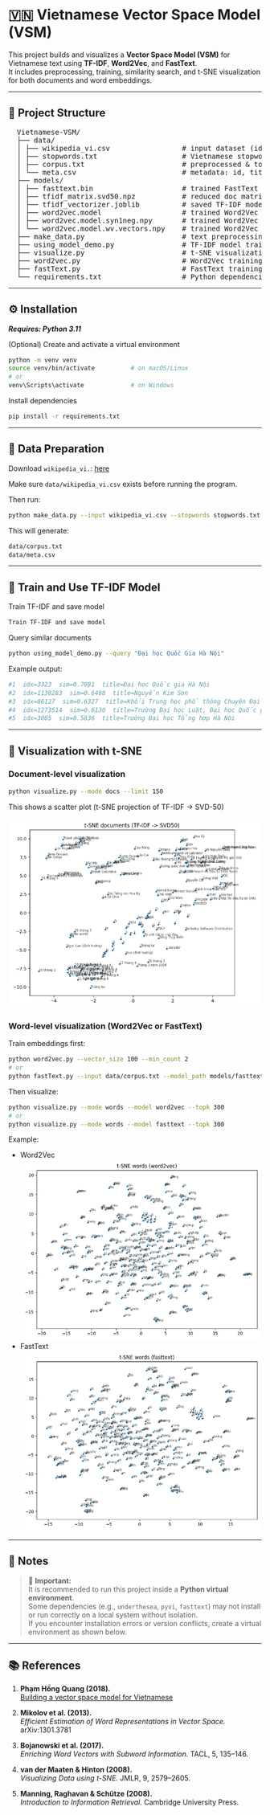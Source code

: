 # 🇻🇳 Vietnamese Vector Space Model (VSM)

This project builds and visualizes a **Vector Space Model (VSM)** for Vietnamese text using **TF-IDF**, **Word2Vec**, and **FastText**.  
It includes preprocessing, training, similarity search, and t-SNE visualization for both documents and word embeddings.

---

## 🧩 Project Structure
<pre>
  Vietnamese-VSM/
  ├── data/
  │ ├── wikipedia_vi.csv                 # input dataset (id, title, text)
  │ ├── stopwords.txt                    # Vietnamese stopword list
  │ ├── corpus.txt                       # preprocessed & tokenized text (auto-generated)
  │ └── meta.csv                         # metadata: id, title (auto-generated)
  ├── models/
  │ ├── fasttext.bin                     # trained FastText embeddings
  │ ├── tfidf_matrix.svd50.npz           # reduced doc matrix (SVD 50)
  │ ├── tfidf_vectorizer.joblib          # saved TF-IDF model
  │ ├── word2vec.model                   # trained Word2Vec embeddings
  │ ├── word2vec.model.syn1neg.npy       # trained Word2Vec embeddings
  │ └── word2vec.model.wv.vectors.npy    # trained Word2Vec embeddings
  ├── make_data.py                       # text preprocessing & corpus generation
  ├── using_model_demo.py                # TF-IDF model training & similarity search
  ├── visualize.py                       # t-SNE visualization for docs or words
  ├── word2vec.py                        # Word2Vec training
  ├── fastText.py                        # FastText training
  └── requirements.txt                   # Python dependencies
</pre>

---

## ⚙️ Installation

**_Requires: Python 3.11_**

(Optional) Create and activate a virtual environment 

```bash
python -m venv venv
source venv/bin/activate          # on macOS/Linux
# or
venv\Scripts\activate             # on Windows
```

Install dependencies
```bash
pip install -r requirements.txt
```

---

## 📘 Data Preparation

Download `wikipedia_vi.`: [here](https://drive.google.com/file/d/1_gFXaM3vFplPnyJGsV1QY5gqgtFjArdg/view?usp=sharing)

Make sure `data/wikipedia_vi.csv` exists before running the program.

Then run:
```bash
python make_data.py --input wikipedia_vi.csv --stopwords stopwords.txt
```
This will generate:
```bash
data/corpus.txt
data/meta.csv
```

---

## 🧠 Train and Use TF-IDF Model

Train TF-IDF and save model
```bash
Train TF-IDF and save model
```

Query similar documents
```bash
python using_model_demo.py --query "Đại học Quốc Gia Hà Nội"
```
Example output:
```bash
#1  idx=3323  sim=0.7081  title=Đại học Quốc gia Hà Nội
#2  idx=1138283  sim=0.6408  title=Nguyễn Kim Sơn
#3  idx=86127  sim=0.6327  title=Khối Trung học phổ thông Chuyên Đại học Quốc gia Hà Nội
#4  idx=1273514  sim=0.6130  title=Trường Đại học Luật, Đại học Quốc gia Hà Nội
#5  idx=3005  sim=0.5836  title=Trường Đại học Tổng hợp Hà Nội
```

---

## 🌈 Visualization with t-SNE

### Document-level visualization
```bash
python visualize.py --mode docs --limit 150
```

This shows a scatter plot (t-SNE projection of TF-IDF → SVD-50)

![example1](assets/Figure_1.png)

### Word-level visualization (Word2Vec or FastText)

Train embeddings first:
```bash
python word2vec.py --vector_size 100 --min_count 2
# or
python fastText.py --input data/corpus.txt --model_path models/fasttext.bin
```

Then visualize:
```bash
python visualize.py --mode words --model word2vec --topk 300
# or
python visualize.py --mode words --model fasttext --topk 300
```
Example:
* Word2Vec
![example2](assets/Figure_2.png)
* FastText
![example3](assets/Figure_3.png)

---

## 📝 Notes

> 🧠 **Important:**  
> It is recommended to run this project inside a **Python virtual environment**.  
> Some dependencies (e.g., `underthesea`, `pyvi`, `fasttext`) may not install or run correctly on a local system without isolation.  
> If you encounter installation errors or version conflicts, create a virtual environment as shown below.
> 
---

## 📚 References

1. **Phạm Hồng Quang (2018).**  
   [Building a vector space model for Vietnamese](https://viblo.asia/p/xay-dung-mo-hinh-khong-gian-vector-cho-tieng-viet-GrLZDXr2Zk0)

2. **Mikolov et al. (2013).**  
   *Efficient Estimation of Word Representations in Vector Space.* arXiv:1301.3781

3. **Bojanowski et al. (2017).**  
   *Enriching Word Vectors with Subword Information.* TACL, 5, 135–146.

4. **van der Maaten & Hinton (2008).**  
   *Visualizing Data using t-SNE.* JMLR, 9, 2579–2605.

5. **Manning, Raghavan & Schütze (2008).**  
   *Introduction to Information Retrieval.* Cambridge University Press.


